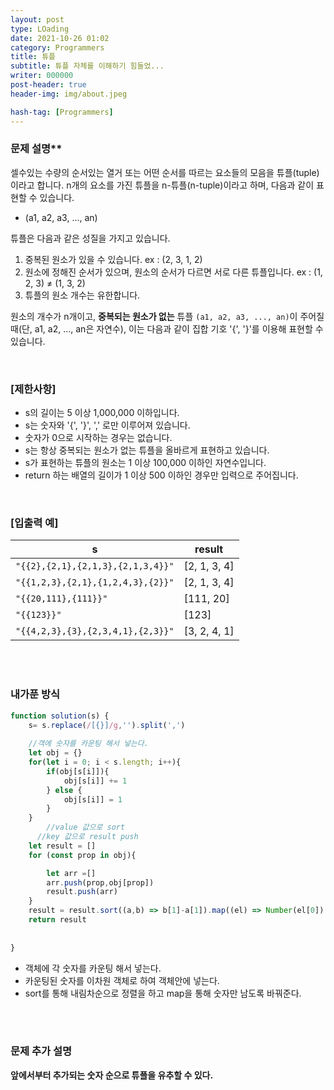 ```yaml
---
layout: post
type: LOading
date: 2021-10-26 01:02
category: Programmers
title: 튜플
subtitle: 튜플 자체를 이해하기 힘들었...
writer: 000000
post-header: true
header-img: img/about.jpeg

hash-tag: [Programmers]
---
```




### 문제 설명**

셀수있는 수량의 순서있는 열거 또는 어떤 순서를 따르는 요소들의 모음을 튜플(tuple)이라고 합니다. n개의 요소를 가진 튜플을 n-튜플(n-tuple)이라고 하며, 다음과 같이 표현할 수 있습니다.

- (a1, a2, a3, ..., an)

튜플은 다음과 같은 성질을 가지고 있습니다.

1. 중복된 원소가 있을 수 있습니다. ex : (2, 3, 1, 2)
2. 원소에 정해진 순서가 있으며, 원소의 순서가 다르면 서로 다른 튜플입니다. ex : (1, 2, 3) ≠ (1, 3, 2)
3. 튜플의 원소 개수는 유한합니다.

원소의 개수가 n개이고, **중복되는 원소가 없는** 튜플 `(a1, a2, a3, ..., an)`이 주어질 때(단, a1, a2, ..., an은 자연수), 이는 다음과 같이 집합 기호 '{', '}'를 이용해 표현할 수 있습니다.

<br>

### **[제한사항]**

- s의 길이는 5 이상 1,000,000 이하입니다.
- s는 숫자와 '{', '}', ',' 로만 이루어져 있습니다.
- 숫자가 0으로 시작하는 경우는 없습니다.
- s는 항상 중복되는 원소가 없는 튜플을 올바르게 표현하고 있습니다.
- s가 표현하는 튜플의 원소는 1 이상 100,000 이하인 자연수입니다.
- return 하는 배열의 길이가 1 이상 500 이하인 경우만 입력으로 주어집니다.

<br>

### **[입출력 예]**

| s                                 | result       |
| --------------------------------- | ------------ |
| `"{{2},{2,1},{2,1,3},{2,1,3,4}}"` | [2, 1, 3, 4] |
| `"{{1,2,3},{2,1},{1,2,4,3},{2}}"` | [2, 1, 3, 4] |
| `"{{20,111},{111}}"`              | [111, 20]    |
| `"{{123}}"`                       | [123]        |
| `"{{4,2,3},{3},{2,3,4,1},{2,3}}"` | [3, 2, 4, 1] |

<br>

<br>

### 내가푼 방식

```jsx
function solution(s) {
    s= s.replace(/[{}]/g,'').split(',')
    
    //객에 숫자를 카운팅 해서 넣는다.
    let obj = {}
    for(let i = 0; i < s.length; i++){
        if(obj[s[i]]){
            obj[s[i]] += 1
        } else {
            obj[s[i]] = 1
        }
    }
		//value 값으로 sort
	  //key 값으로 result push
    let result = []
    for (const prop in obj){

        let arr =[]
        arr.push(prop,obj[prop])
        result.push(arr)
    }
    result = result.sort((a,b) => b[1]-a[1]).map((el) => Number(el[0]) )
    return result
    
    
}
```

- 객체에 각 숫자를 카운팅 해서 넣는다.
- 카운팅된 숫자를 이차원 객체로 하여 객체안에 넣는다.
- sort를 통해 내림차순으로 정렬을 하고 map을 통해 숫자만 남도록 바꿔준다.

<br>

<br>

### 문제 추가 설명
**앞에서부터 추가되는 숫자 순으로 튜플을 유추할 수 있다.**